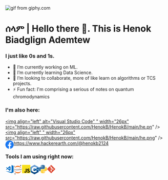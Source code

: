 ![gif from giphy.com](https://giphy.com/gifs/animation-animated-o65WgXSDBVY1G?raw=true)
# ሰላም | Hello there 👋. This is Henok Biadglign Ademtew

### I just like 0s and 1s.

- 🔭 I’m currently working on ML.
- 🌱 I’m currently learning Data Science.
- 👯 I’m looking to collaborate, more of like learn on algorithms or TCS projects.
- ⚡ Fun fact: I'm comprising a serious of notes on quantum chromodynamics


### I'm also here:

<a href="https://hackerrank.com/HenokB"><img align="left" alt="Visual Studio Code" " width="26px" src="https://raw.githubusercontent.com/HenokB/HenokB/main/he.pn" /></a>
<a href="https://hackerearth.com/henokb2124"><img align="left" " width="26px" src="https://raw.githubusercontent.com/HenokB/HenokB/main/he.png" /></a>
<a href="https://facebook.com/awebisam"><img align="left" alt="Visual Studio Code" width="26px" src="https://raw.githubusercontent.com/awebisam/awebisam/main/fb.png" /></a>
<br />
https://www.hackerearth.com/@henokb2124
### Tools I am using right now:


<img align="left" alt="Visual Studio Code" width="26px" src="https://raw.githubusercontent.com/HenokB/HenokB/main/vscode.png" />
<img align="left" alt="Jupyter Notebook" width="26px" src="https://raw.githubusercontent.com/HenokB/HenokB/main/jupyter.png" />
<img align="left" alt="js" width="26px" src="https://raw.githubusercontent.com/HenokB/HenokB/main/js.png" />
<img align="left" alt="C++" width="26px" src="https://raw.githubusercontent.com/HenokB/HenokB/main/cpp.png" />
<img align="left" alt="python" width="26px" src="https://raw.githubusercontent.com/HenokB/HenokB/main/python.png" />
<img align="left" alt="git" width="26px" src="https://raw.githubusercontent.com/HenokB/HenokB/main/git.png" />

<br/>


